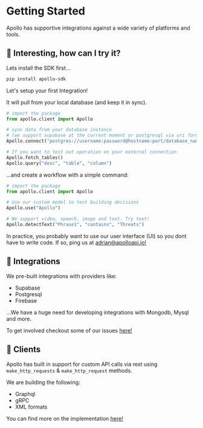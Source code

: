 # Getting Started

Apollo has supportive integrations against a wide variety of platforms and tools.

## 🚀 Interesting, how can I try it?

Lets install the SDK first...

```bash
pip install apollo-sdk
```

Let's setup your first Integration!

It will pull from your local database (and keep it in sync).

```python
# import the package
from apollo.client import Apollo

# sync data from your database instance
# (we support supabase at the current moment or postgresql via uri format)
Apollo.connect("postgres://username:password@hostname:port/database_name")

# If you want to test out operation on your external connection
Apollo.fetch_tables()
Apollo.query("desc", "table", "column")
```

...and create a workflow with a simple command:

```python
# import the package
from apollo.client import Apollo

# Use our custom model to test building decisions
Apollo.use("Apollo")

# We support video, speech, image and text. Try text!
Apollo.detectText("Phrase1", "contains", "Threats")
```

In practice, you probably want to use our user interface (UI) so you dont have to write code. If so, ping us at [adrian@apolloapi.io!](emailto:adrian@apolloapi.io)

## 🔌 Integrations

We pre-built integrations with providers like:

- Supabase
- Postgresql
- Firebase

...We have a huge need for developing integrations with Mongodb, Mysql and more.

To get involved checkout some of our issues [here!](https://github.com/apolloapi/apolloapi/issues)

## 🧪 Clients

Apollo has built in support for custom API calls via rest using `make_http_requests` & `make_http_request` methods.

We are building the following:

- Graphql
- gRPC
- XML formats

You can find more on the implementation [here!](https://github.com/apolloapi/apolloapi/blob/main/apollo/service/)
